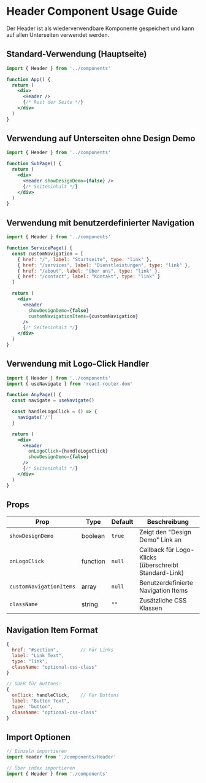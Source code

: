 # Header Component Usage Guide

Der Header ist als wiederverwendbare Komponente gespeichert und kann auf allen Unterseiten verwendet werden.

## Standard-Verwendung (Hauptseite)
```jsx
import { Header } from '../components'

function App() {
  return (
    <div>
      <Header />
      {/* Rest der Seite */}
    </div>
  )
}
```

## Verwendung auf Unterseiten ohne Design Demo
```jsx
import { Header } from '../components'

function SubPage() {
  return (
    <div>
      <Header showDesignDemo={false} />
      {/* Seiteninhalt */}
    </div>
  )
}
```

## Verwendung mit benutzerdefinierter Navigation
```jsx
import { Header } from '../components'

function ServicePage() {
  const customNavigation = [
    { href: "/", label: "Startseite", type: "link" },
    { href: "/services", label: "Dienstleistungen", type: "link" },
    { href: "/about", label: "Über uns", type: "link" },
    { href: "/contact", label: "Kontakt", type: "link" }
  ]

  return (
    <div>
      <Header 
        showDesignDemo={false}
        customNavigationItems={customNavigation}
      />
      {/* Seiteninhalt */}
    </div>
  )
}
```

## Verwendung mit Logo-Click Handler
```jsx
import { Header } from '../components'
import { useNavigate } from 'react-router-dom'

function AnyPage() {
  const navigate = useNavigate()

  const handleLogoClick = () => {
    navigate('/')
  }

  return (
    <div>
      <Header 
        onLogoClick={handleLogoClick}
        showDesignDemo={false}
      />
      {/* Seiteninhalt */}
    </div>
  )
}
```

## Props

| Prop | Type | Default | Beschreibung |
|------|------|---------|--------------|
| `showDesignDemo` | boolean | `true` | Zeigt den "Design Demo" Link an |
| `onLogoClick` | function | `null` | Callback für Logo-Klicks (überschreibt Standard-Link) |
| `customNavigationItems` | array | `null` | Benutzerdefinierte Navigation Items |
| `className` | string | `""` | Zusätzliche CSS Klassen |

## Navigation Item Format
```jsx
{
  href: "#section",        // Für Links
  label: "Link Text",
  type: "link",
  className: "optional-css-class"
}

// ODER für Buttons:
{
  onClick: handleClick,    // Für Buttons
  label: "Button Text", 
  type: "button",
  className: "optional-css-class"
}
```

## Import Optionen
```jsx
// Einzeln importieren
import Header from './components/Header'

// Über index importieren
import { Header } from './components'
``` 